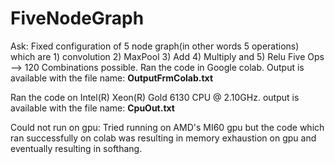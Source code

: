 # FiveNodeGraph
Ask: Fixed configuration of 5 node graph(in other words 5 operations) which are 1) convolution 2) MaxPool 3) Add 4) Multiply and 5) Relu
Five Ops --> 120 Combinations possible.
Ran the code in Google colab. Output is available with the file name: **OutputFrmColab.txt**

Ran the code on Intel(R) Xeon(R) Gold 6130 CPU @ 2.10GHz. output is available with the file name: **CpuOut.txt**


Could not run on gpu:
Tried running on AMD's MI60 gpu but the code which ran successfully on colab was resulting in memory exhaustion on gpu and eventually resulting in softhang.
